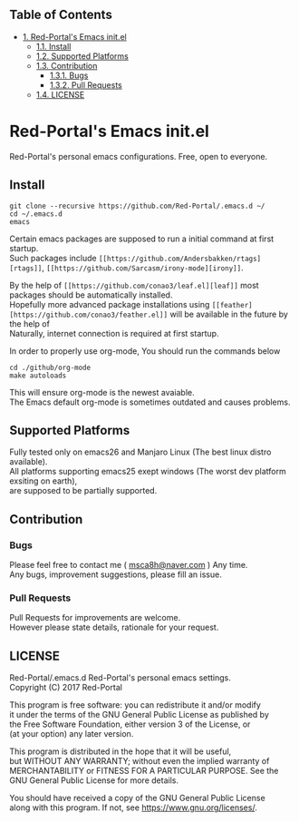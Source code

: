 <div id="table-of-contents">
<h2>Table of Contents</h2>
<div id="text-table-of-contents">
<ul>
<li><a href="#sec-1">1. Red-Portal's Emacs init.el</a>
<ul>
<li><a href="#sec-1-1">1.1. Install</a></li>
<li><a href="#sec-1-2">1.2. Supported Platforms</a></li>
<li><a href="#sec-1-3">1.3. Contribution</a>
<ul>
<li><a href="#sec-1-3-1">1.3.1. Bugs</a></li>
<li><a href="#sec-1-3-2">1.3.2. Pull Requests</a></li>
</ul>
</li>
<li><a href="#sec-1-4">1.4. LICENSE</a></li>
</ul>
</li>
</ul>
</div>
</div>

# Red-Portal's Emacs init.el<a id="sec-1" name="sec-1"></a>

Red-Portal's personal emacs configurations. Free, open to everyone.<br />

## Install<a id="sec-1-1" name="sec-1-1"></a>

    git clone --recursive https://github.com/Red-Portal/.emacs.d ~/
    cd ~/.emacs.d
	emacs

Certain emacs packages are supposed to run a initial command at first startup. <br />
Such packages include `[[https://github.com/Andersbakken/rtags][rtags]]`, 
`[[https://github.com/Sarcasm/irony-mode][irony]]`. <br />

By the help of `[[https://github.com/conao3/leaf.el][leaf]]` most packages should be automatically installed.<br />
Hopefully more advanced package installations using `[[feather][https://github.com/conao3/feather.el]]` 
will be available in the future by the help of <br />
Naturally, internet connection is required at first startup.<br />

In order to properly use org-mode, You should run the commands below<br />

    cd ./github/org-mode
    make autoloads

This will ensure org-mode is the newest avaiable.<br />
The Emacs default org-mode is sometimes outdated and causes problems.<br />

## Supported Platforms<a id="sec-1-2" name="sec-1-2"></a>

Fully tested only on emacs26 and Manjaro Linux (The best linux distro available).<br />
All platforms supporting emacs25 exept windows (The worst dev platform exsiting on earth), <br />
are supposed to be partially supported.<br />

## Contribution<a id="sec-1-3" name="sec-1-3"></a>

### Bugs<a id="sec-1-3-1" name="sec-1-3-1"></a>

Please feel free to contact me ( msca8h@naver.com ) Any time. <br />
Any bugs, improvement suggestions, please fill an issue. <br />

### Pull Requests<a id="sec-1-3-2" name="sec-1-3-2"></a>

Pull Requests for improvements are welcome. <br />
However please state details, rationale for your request.<br />

## LICENSE<a id="sec-1-4" name="sec-1-4"></a>

Red-Portal/.emacs.d Red-Portal's personal emacs settings. <br />
Copyright (C) 2017 Red-Portal <br />

This program is free software: you can redistribute it and/or modify<br />
it under the terms of the GNU General Public License as published by<br />
the Free Software Foundation, either version 3 of the License, or<br />
(at your option) any later version.<br />

This program is distributed in the hope that it will be useful,<br />
but WITHOUT ANY WARRANTY; without even the implied warranty of<br />
MERCHANTABILITY or FITNESS FOR A PARTICULAR PURPOSE.  See the<br />
GNU General Public License for more details.<br />

You should have received a copy of the GNU General Public License<br />
along with this program.  If not, see <https://www.gnu.org/licenses/>.
